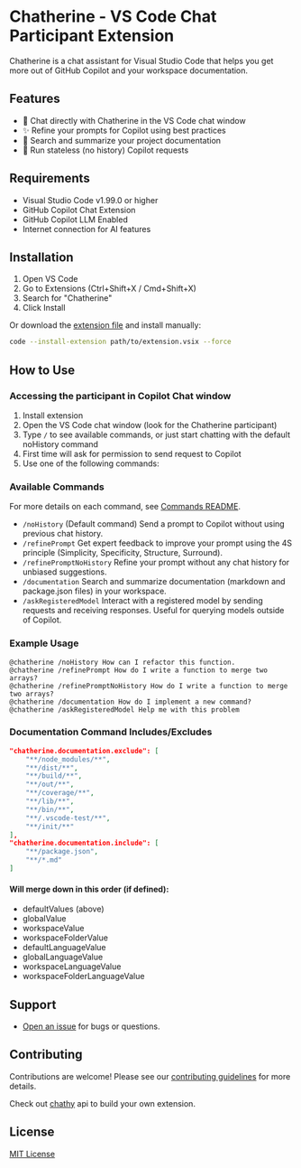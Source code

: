 # Chatherine - VS Code Chat Participant Extension

Chatherine is a chat assistant for Visual Studio Code that helps you get more out of GitHub Copilot and your workspace documentation.

## Features

- 💬 Chat directly with Chatherine in the VS Code chat window
- ✨ Refine your prompts for Copilot using best practices
- 📝 Search and summarize your project documentation
- 🧹 Run stateless (no history) Copilot requests

## Requirements

- Visual Studio Code v1.99.0 or higher
- GitHub Copilot Chat Extension
- GitHub Copilot LLM Enabled
- Internet connection for AI features

## Installation
1. Open VS Code
2. Go to Extensions (Ctrl+Shift+X / Cmd+Shift+X)
3. Search for "Chatherine"
4. Click Install

Or download the [extension file](extension.vsix) and install manually:
```sh
code --install-extension path/to/extension.vsix --force
```

## How to Use

### Accessing the participant in Copilot Chat window
1. Install extension
2. Open the VS Code chat window (look for the Chatherine participant)
3. Type `/` to see available commands, or just start chatting with the default noHistory command
4. First time will ask for permission to send request to Copilot
5. Use one of the following commands:

### Available Commands
For more details on each command, see [Commands README](src/commands/README.md).
- `/noHistory` (Default command)
  Send a prompt to Copilot without using previous chat history.
- `/refinePrompt`
  Get expert feedback to improve your prompt using the 4S principle (Simplicity, Specificity, Structure, Surround).
- `/refinePromptNoHistory`
  Refine your prompt without any chat history for unbiased suggestions.
- `/documentation`
  Search and summarize documentation (markdown and package.json files) in your workspace.
- `/askRegisteredModel`
  Interact with a registered model by sending requests and receiving responses. Useful for querying models outside of Copilot.

### Example Usage
```
@chatherine /noHistory How can I refactor this function.
@chatherine /refinePrompt How do I write a function to merge two arrays?
@chatherine /refinePromptNoHistory How do I write a function to merge two arrays?
@chatherine /documentation How do I implement a new command?
@chatherine /askRegisteredModel Help me with this problem
```

### Documentation Command Includes/Excludes
```json
"chatherine.documentation.exclude": [
    "**/node_modules/**",
    "**/dist/**",
    "**/build/**",
    "**/out/**",
    "**/coverage/**",
    "**/lib/**",
    "**/bin/**",
    "**/.vscode-test/**",
    "**/init/**"
],
"chatherine.documentation.include": [
    "**/package.json",
    "**/*.md"
]
```
#### Will merge down in this order (if defined):
- defaultValues (above)
- globalValue
- workspaceValue
- workspaceFolderValue
- defaultLanguageValue
- globalLanguageValue
- workspaceLanguageValue
- workspaceFolderLanguageValue

## Support

- [Open an issue](https://github.com/WillWillman/chatherine/issues) for bugs or questions.

## Contributing

Contributions are welcome! Please see our [contributing guidelines](CONTRIBUTING.md) for more details.

Check out [chathy](chathy/README.md) api to build your own extension.

## License

[MIT License](LICENSE)
